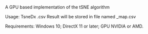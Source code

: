 
A GPU based implementation of the tSNE algorithm

Usage:
  TsneDx <input-file>.csv
  Result will be stored in file named <input-file>_map.csv

Requirements:
  Windows 10; DirectX 11 or later; GPU NVIDIA or AMD.
